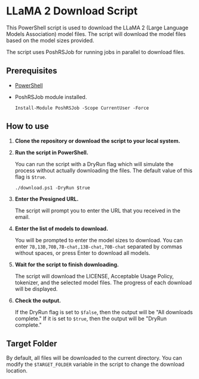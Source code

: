 # LLaMA 2 Download Script

This PowerShell script is used to download the LLaMA 2 (Large Language Models Association) model files. The script will download the model files based on the model sizes provided.

The script uses PoshRSJob for running jobs in parallel to download files.

## Prerequisites

- [PowerShell](https://docs.microsoft.com/en-us/powershell/scripting/install/installing-powershell)
- PoshRSJob module installed.

  ```
  Install-Module PoshRSJob -Scope CurrentUser -Force
  ```

## How to use

1. **Clone the repository or download the script to your local system.**

2. **Run the script in PowerShell.**

   You can run the script with a DryRun flag which will simulate the process without actually downloading the files. The default value of this flag is `$true`.

   ```
   ./download.ps1 -DryRun $true
   ```

3. **Enter the Presigned URL.**

   The script will prompt you to enter the URL that you received in the email.

4. **Enter the list of models to download.**

   You will be prompted to enter the model sizes to download. You can enter `7B,13B,70B,7B-chat,13B-chat,70B-chat` separated by commas without spaces, or press Enter to download all models.

5. **Wait for the script to finish downloading.**

   The script will download the LICENSE, Acceptable Usage Policy, tokenizer, and the selected model files. The progress of each download will be displayed.

6. **Check the output.**

   If the DryRun flag is set to `$false`, then the output will be "All downloads complete." If it is set to `$true`, then the output will be "DryRun complete."

## Target Folder

By default, all files will be downloaded to the current directory. You can modify the `$TARGET_FOLDER` variable in the script to change the download location.
